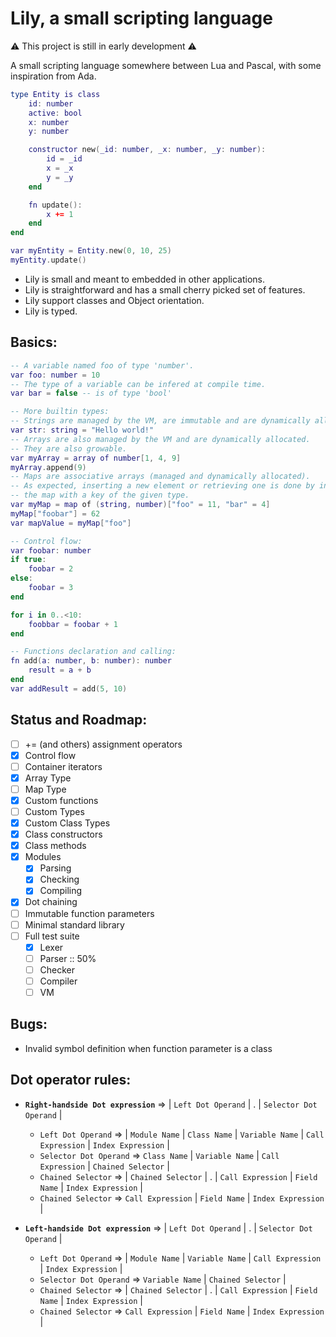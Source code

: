 # Lily, a small scripting language

:warning: This project is still in early development :warning:

A small scripting language somewhere between Lua and Pascal, with some inspiration from Ada.

```lua
type Entity is class
    id: number
    active: bool
    x: number
    y: number

    constructor new(_id: number, _x: number, _y: number):
        id = _id
        x = _x
        y = _y
    end

    fn update():
        x += 1
    end
end

var myEntity = Entity.new(0, 10, 25)
myEntity.update()
```

* Lily is small and meant to embedded in other applications.
* Lily is straightforward and has a small cherry picked set of features.
* Lily support classes and Object orientation. 
* Lily is typed.

## Basics:
```lua
-- A variable named foo of type 'number'.
var foo: number = 10
-- The type of a variable can be infered at compile time.
var bar = false -- is of type 'bool'

-- More builtin types:
-- Strings are managed by the VM, are immutable and are dynamically allocated.
var str: string = "Hello world!"
-- Arrays are also managed by the VM and are dynamically allocated.
-- They are also growable.
var myArray = array of number[1, 4, 9]
myArray.append(9)
-- Maps are associative arrays (managed and dynamically allocated).
-- As expected, inserting a new element or retrieving one is done by indexing into
-- the map with a key of the given type.
var myMap = map of (string, number)["foo" = 11, "bar" = 4]
myMap["foobar"] = 62
var mapValue = myMap["foo"]

-- Control flow:
var foobar: number
if true:
    foobar = 2
else:
    foobar = 3
end

for i in 0..<10:
    foobbar = foobar + 1
end

-- Functions declaration and calling:
fn add(a: number, b: number): number
    result = a + b
end
var addResult = add(5, 10)
```

## Status and Roadmap:
- [ ] += (and others) assignment operators
- [x] Control flow
- [ ] Container iterators
- [x] Array Type
- [ ] Map Type
- [x] Custom functions
- [ ] Custom Types
- [x] Custom Class Types
- [x] Class constructors
- [x] Class methods
- [x] Modules
    - [x] Parsing
    - [x] Checking
    - [x] Compiling
- [x] Dot chaining
- [ ] Immutable function parameters
- [ ] Minimal standard library
- [ ] Full test suite
    - [x] Lexer
    - [ ] Parser :: 50%
    - [ ] Checker
    - [ ] Compiler
    - [ ] VM

## Bugs:
- Invalid symbol definition when function parameter is a class

## Dot operator rules:

- **`Right-handside Dot expression`** => | `Left Dot Operand` | . | `Selector Dot Operand` |
    - `Left Dot Operand` =>  | `Module Name` | `Class Name` | `Variable Name` | `Call Expression` | `Index Expression` |
    - `Selector Dot Operand` => `Class Name` | `Variable Name` | `Call Expression` | `Chained Selector` |
    - `Chained Selector` => | `Chained Selector` | . | `Call Expression` | `Field Name` | `Index Expression` |
    - `Chained Selector` => `Call Expression` | `Field Name` | `Index Expression` |


- **`Left-handside Dot expression`** => | `Left Dot Operand` | . | `Selector Dot Operand` |
    - `Left Dot Operand` =>  | `Module Name` | `Variable Name` | `Call Expression` | `Index Expression` |
    - `Selector Dot Operand` => `Variable Name` | `Chained Selector` |
    - `Chained Selector` => | `Chained Selector` | . | `Call Expression` | `Field Name` | `Index Expression` |
    - `Chained Selector` => `Call Expression` | `Field Name` | `Index Expression` |